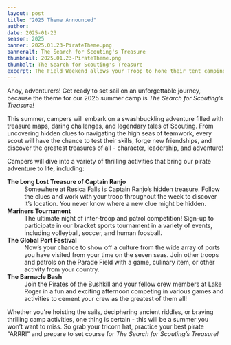 ```yaml
---
layout: post
title: "2025 Theme Announced"
author:
date: 2025-01-23
season: 2025
banner: 2025.01.23-PirateTheme.png
banneralt: The Search for Scouting's Treasure
thumbnail: 2025.01.23-PirateTheme.png
thumbalt: The Search for Scouting's Treasure
excerpt: The Field Weekend allows your Troop to hone their tent camping skills while...
---
```


Ahoy, adventurers! Get ready to set sail on an unforgettable journey, because the theme for our 2025 summer camp is _The Search for Scouting’s Treasure!_

This summer, campers will embark on a swashbuckling adventure filled with treasure maps, daring challenges, and legendary tales of Scouting. From uncovering hidden clues to navigating the high seas of teamwork, every scout will have the chance to test their skills, forge new friendships, and discover the greatest treasures of all - character, leadership, and adventure!

Campers will dive into a variety of thrilling activities that bring our pirate adventure to life, including:

<dl>
  <dt><strong>The Long Lost Treasure of Captain Ranjo</strong></dt>
  <dd>Somewhere at Resica Falls is Captain Ranjo’s hidden treasure. Follow the clues and work with your troop throughout the week to discover it’s location. You never know where a new clue might be hidden.</dd>
  <dt><strong>Mariners Tournament</strong></dt>
  <dd>The ultimate night of inter-troop and patrol competition! Sign-up to participate in our bracket sports tournament in a variety of events, including volleyball, soccer, and human foosball.</dd>
  <dt><strong>The Global Port Festival</strong></dt>
  <dd>Now’s your chance to show off a culture from the wide array of ports you have visited from your time on the seven seas. Join other troops and patrols on the Parade Field with a game, culinary item, or other activity from your country. </dd>
  <dt><strong>The Barnacle Bash</strong></dt>
  <dd>Join the Pirates of the Bushkill and your fellow crew members at Lake Roger in a fun and exciting afternoon competing in various games and activities to cement your crew as the greatest of them all! </dd>
</dl>

Whether you're hoisting the sails, deciphering ancient riddles, or braving thrilling camp activities, one thing is certain - this will be a summer you won’t want to miss. So grab your tricorn hat, practice your best pirate "ARRR!" and prepare to set course for _The Search for Scouting’s Treasure!_
